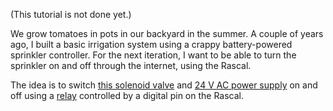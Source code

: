 (This tutorial is not done yet.)

We grow tomatoes in pots in our backyard in the summer. A couple of years ago, I built a basic irrigation system using a crappy battery-powered sprinkler controller. For the next iteration, I want to be able to turn the sprinkler on and off through the internet, using the Rascal.

The idea is to switch [this solenoid valve][1] and [24 V AC power supply][2] on and off using a [relay][3] controlled by a digital pin on the Rascal.

[1]: http://www.amazon.com/Orbit-57100-4-Inch-Threaded-Sprinkler/dp/B00004S1V2/
[2]: http://www.amazon.com/Class-II-Transformer-Approved-MGT-2440/dp/B004VMVDTA/
[3]: http://www.sparkfun.com/products/9096
